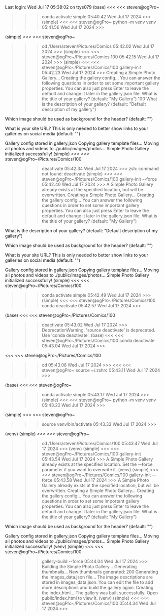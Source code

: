 Last login: Wed Jul 17 05:38:02 on ttys079
(base) <<<
<<< steven@ogPro~
>>> conda activate simple                         05:40.42 Wed Jul 17 2024 >>>
>>> (simple) <<<
>>> <<< steven@ogPro~
>>> python -m venv venv                           05:41.56 Wed Jul 17 2024 >>>

(simple) <<<
<<< steven@ogPro~
>>> cd /Users/steven/Pictures/Comics              05:42.02 Wed Jul 17 2024 >>>
>>> (simple) <<<
>>> <<< steven@ogPro~/Pictures/Comics
>>> 100                                           05:42.15 Wed Jul 17 2024 >>>
>>> (simple) <<<
>>> <<< steven@ogPro~/Pictures/Comics/100
>>> gallery-init                                  05:42.23 Wed Jul 17 2024 >>>
>>> Creating a Simple Photo Gallery...
>>> Creating the gallery config...
>>> You can answer the following questions in order to set some important gallery properties. You can also just press Enter to leave the default and change it later in the gallery.json file.
>>> What is the title of your gallery? (default: "My Gallery")
>>> 100
>>> What is the description of your gallery? (default: "Default description of my gallery")

Which image should be used as background for the header? (default: "")

What is your site URL? This is only needed to better show links to your galleries on social media (default: "")

Gallery config stored in gallery.json
Copying gallery template files...
Moving all photos and videos to ./public/images/photos...
Simple Photo Gallery initialized successfully!
(simple) <<<
<<< steven@ogPro~/Pictures/Comics/100
>>> deactivate                                    05:42.34 Wed Jul 17 2024 >>>
>>> zsh: command not found: deactivate
>>> (simple) <<<
>>> <<< steven@ogPro~/Pictures/Comics/100
>>> gallery-init --force                          05:42.40 Wed Jul 17 2024 >>>
>>> A Simple Photo Gallery already exists at the specified location, but will be overwritten.
>>> Creating a Simple Photo Gallery...
>>> Creating the gallery config...
>>> You can answer the following questions in order to set some important gallery properties. You can also just press Enter to leave the default and change it later in the gallery.json file.
>>> What is the title of your gallery? (default: "My Gallery")

What is the description of your gallery? (default: "Default description of my gallery")

Which image should be used as background for the header? (default: "")

What is your site URL? This is only needed to better show links to your galleries on social media (default: "")

Gallery config stored in gallery.json
Copying gallery template files...
Moving all photos and videos to ./public/images/photos...
Simple Photo Gallery initialized successfully!
(simple) <<<
<<< steven@ogPro~/Pictures/Comics/100
>>> conda activate simple                         05:42.49 Wed Jul 17 2024 >>>
>>> (simple) <<<
>>> <<< steven@ogPro~/Pictures/Comics/100
>>> conda deactivate                              05:42.57 Wed Jul 17 2024 >>>

(base) <<<
<<< steven@ogPro~/Pictures/Comics/100
>>> deactivate                                    05:43.02 Wed Jul 17 2024 >>>
>>> DeprecationWarning: 'source deactivate' is deprecated. Use 'conda deactivate'.
>>> (base) <<<
>>> <<< steven@ogPro~/Pictures/Comics/100
>>> conda deactivate                              05:43.04 Wed Jul 17 2024 >>>

<<<
<<< steven@ogPro~/Pictures/Comics/100
>>> cd                                            05:43.08 Wed Jul 17 2024 >>>
>>> <<<
>>> <<< steven@ogPro~
>>> source ~/.zshrc                               05:43.11 Wed Jul 17 2024 >>>

(base) <<<
<<< steven@ogPro~
>>> conda activate simple                         05:43.17 Wed Jul 17 2024 >>>
>>> (simple) <<<
>>> <<< steven@ogPro~
>>> python -m venv venv                           05:43.23 Wed Jul 17 2024 >>>

(simple) <<<
<<< steven@ogPro~
>>> source venv/bin/activate                      05:43.32 Wed Jul 17 2024 >>>

(venv) (simple) <<<
<<< steven@ogPro~
>>> cd /Users/steven/Pictures/Comics/100          05:43.47 Wed Jul 17 2024 >>>
>>> (venv) (simple) <<<
>>> <<< steven@ogPro~/Pictures/Comics/100
>>> gallery-init                                  05:43.54 Wed Jul 17 2024 >>>
>>> A Simple Photo Gallery already exists at the specified location. Set the --force parameter if you want to overwrite it.
>>> (venv) (simple) <<<
>>> <<< steven@ogPro~/Pictures/Comics/100
>>> gallery-init --force                          05:43.58 Wed Jul 17 2024 >>>
>>> A Simple Photo Gallery already exists at the specified location, but will be overwritten.
>>> Creating a Simple Photo Gallery...
>>> Creating the gallery config...
>>> You can answer the following questions in order to set some important gallery properties. You can also just press Enter to leave the default and change it later in the gallery.json file.
>>> What is the title of your gallery? (default: "My Gallery")

Which image should be used as background for the header? (default: "")

Gallery config stored in gallery.json
Copying gallery template files...
Moving all photos and videos to ./public/images/photos...
Simple Photo Gallery initialized successfully!
(venv) (simple) <<<
<<< steven@ogPro~/Pictures/Comics/100
>>> gallery-build --force                         05:44.04 Wed Jul 17 2024 >>>
>>> Building the Simple Photo Gallery...
>>> Generating thumbnails...
>>> New thumbnails generated: 200
>>> Generating the images_data.json file...
>>> The image descriptions are stored in images_data.json. You can edit the file to add more descriptions and build the gallery again.
>>> Creating the index.html...
>>> The gallery was built successfully. Open public/index.html to view it.
>>> (venv) (simple) <<<
>>> <<< steven@ogPro~/Pictures/Comics/100
>>>                                            05:44.34 Wed Jul 17 2024 >>>